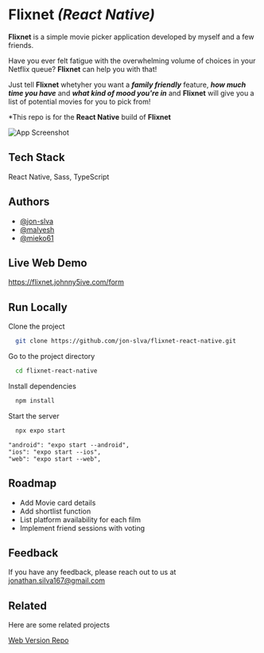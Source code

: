 
# **Flixnet** _(React Native)_

**Flixnet** is a simple movie picker application developed by myself and a few friends.

Have you ever felt fatigue with the overwhelming volume of choices in your Netflix queue? **Flixnet** can help you with that!

Just tell **Flixnet** whetyher you want a **_family friendly_** feature, **_how much time you have_** and **_what kind of mood you're in_** and **Flixnet** will give you a list of potential movies for you to pick from!

*This repo is for the **React Native** build of **Flixnet**

![App Screenshot](https://jonathansilva.io/static/media/Flixnet%20desktop.2a4d61029e0afd98d2ee.jpg)





## Tech Stack

React Native, Sass, TypeScript



## Authors

- [@jon-slva](https://www.github.com/jon-slva)
- [@malyesh](https://github.com/malyesh/)
- [@mieko61](https://github.com/mieko61)
## Live Web Demo

https://flixnet.johnny5ive.com/form

## Run Locally

Clone the project

```bash
  git clone https://github.com/jon-slva/flixnet-react-native.git
```

Go to the project directory

```bash
  cd flixnet-react-native
```

Install dependencies

```bash
  npm install
```

Start the server

```bash
  npx expo start
```
    "android": "expo start --android",
    "ios": "expo start --ios",
    "web": "expo start --web",

## Roadmap

- Add Movie card details
- Add shortlist function
- List platform availability for each film
- Implement friend sessions with voting

## Feedback

If you have any feedback, please reach out to us at jonathan.silva167@gmail.com


## Related

Here are some related projects

[Web Version Repo](https://github.com/jon-slva/flixnet)

